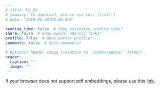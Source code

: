 ```yaml
---
# title: My CV
# summary: To download, please use this [link]().
# date: "2018-06-28T00:00:00Z"

reading_time: false  # Show estimated reading time?
share: false  # Show social sharing links?
profile: false  # Show author profile?
comments: false  # Show comments?

# Optional header image (relative to `assets/media/` folder).
header:
  caption: ""
  image: ""
---
```

If your browser does not support pdf embeddings, please use this <a href="Krithin_CV.pdf" target="_blank" rel="noopener noreferrer">link</a>.

<!-- <iframe src="Pratyush-CV.pdf" width="100%" height="600" allow="autoplay"></iframe> -->
<object data=
"Krithin_CV.pdf" 
                width="100%" 
                height="500"> 
        </object>
